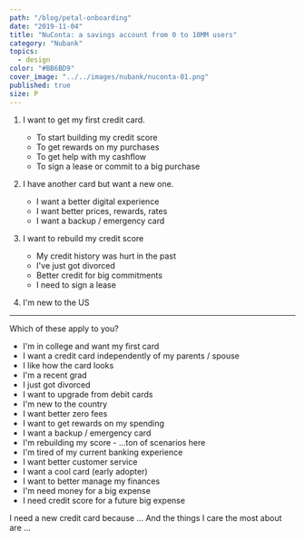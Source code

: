 ```yaml
---
path: "/blog/petal-onboarding"
date: "2019-11-04"
title: "NuConta: a savings account from 0 to 10MM users"
category: "Nubank"
topics:
  - design
color: "#BB6BD9"
cover_image: "../../images/nubank/nuconta-01.png"
published: true
size: P
---
```


1. I want to get my first credit card.

   - To start building my credit score
   - To get rewards on my purchases
   - To get help with my cashflow
   - To sign a lease or commit to a big purchase

2. I have another card but want a new one.

   - I want a better digital experience
   - I want better prices, rewards, rates
   - I want a backup / emergency card

3. I want to rebuild my credit score

   - My credit history was hurt in the past
   - I've just got divorced
   - Better credit for big commitments
   - I need to sign a lease

4. I'm new to the US

---

Which of these apply to you?

- I'm in college and want my first card
- I want a credit card independently of my parents / spouse
- I like how the card looks
- I'm a recent grad
- I just got divorced
- I want to upgrade from debit cards
- I'm new to the country
- I want better zero fees
- I want to get rewards on my spending
- I want a backup / emergency card
- I'm rebuilding my score - ...ton of scenarios here
- I'm tired of my current banking experience
- I want better customer service
- I want a cool card (early adopter)
- I want to better manage my finances
- I'm need money for a big expense
- I need credit score for a future big expense

I need a new credit card because
...
And the things I care the most about are
...
